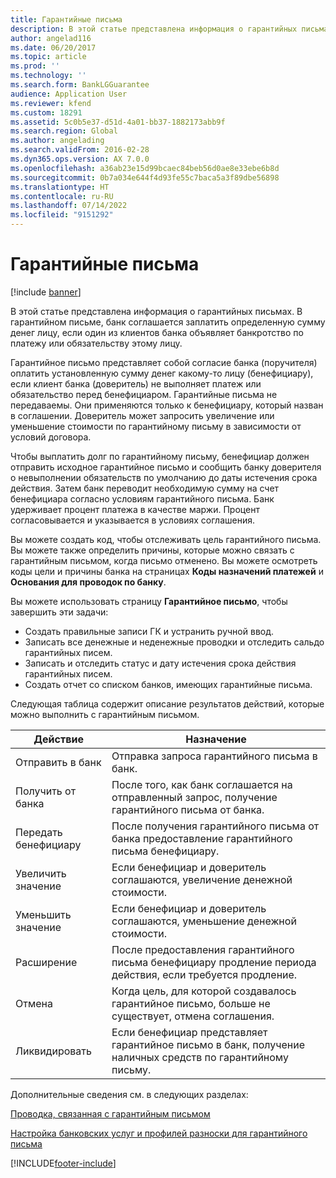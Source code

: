 ```yaml
---
title: Гарантийные письма
description: В этой статье представлена информация о гарантийных письмах. В гарантийном письме, банк соглашается заплатить определенную сумму денег лицу, если один из клиентов банка объявляет банкротство по платежу или обязательству этому лицу.
author: angelad116
ms.date: 06/20/2017
ms.topic: article
ms.prod: ''
ms.technology: ''
ms.search.form: BankLGGuarantee
audience: Application User
ms.reviewer: kfend
ms.custom: 18291
ms.assetid: 5c0b5e37-d51d-4a01-bb37-1882173abb9f
ms.search.region: Global
ms.author: angelading
ms.search.validFrom: 2016-02-28
ms.dyn365.ops.version: AX 7.0.0
ms.openlocfilehash: a36ab23e15d99bcaec84beb56d0ae8e33ebe6b8d
ms.sourcegitcommit: 0b7a034e644f4d93fe55c7baca5a3f89dbe56898
ms.translationtype: HT
ms.contentlocale: ru-RU
ms.lasthandoff: 07/14/2022
ms.locfileid: "9151292"
---
```

# <a name="letters-of-guarantee"></a>Гарантийные письма

[!include [banner](../includes/banner.md)]

В этой статье представлена информация о гарантийных письмах. В гарантийном письме, банк соглашается заплатить определенную сумму денег лицу, если один из клиентов банка объявляет банкротство по платежу или обязательству этому лицу. 

Гарантийное письмо представляет собой согласие банка (поручителя) оплатить установленную сумму денег какому-то лицу (бенефициару), если клиент банка (доверитель) не выполняет платеж или обязательство перед бенефициаром. Гарантийные письма не передаваемы. Они применяются только к бенефициару, который назван в соглашении. Доверитель может запросить увеличение или уменьшение стоимости по гарантийному письму в зависимости от условий договора. 

Чтобы выплатить долг по гарантийному письму, бенефициар должен отправить исходное гарантийное письмо и сообщить банку доверителя о невыполнении обязательств по умолчанию до даты истечения срока действия. Затем банк переводит необходимую сумму на счет бенефициара согласно условиям гарантийного письма. Банк удерживает процент платежа в качестве маржи. Процент согласовывается и указывается в условиях соглашения. 

Вы можете создать код, чтобы отслеживать цель гарантийного письма. Вы можете также определить причины, которые можно связать с гарантийным письмом, когда письмо отменено. Вы можете осмотреть коды цели и причины банка на страницах **Коды назначений платежей** и **Основания для проводок по банку**. 

Вы можете использовать страницу **Гарантийное письмо**, чтобы завершить эти задачи:

-   Создать правильные записи ГК и устранить ручной ввод.
-   Записать все денежные и неденежные проводки и отследить сальдо гарантийных писем.
-   Записать и отследить статус и дату истечения срока действия гарантийных писем.
-   Создать отчет со списком банков, имеющих гарантийные письма.

Следующая таблица содержит описание результатов действий, которые можно выполнить с гарантийным письмом.

| Действие              | Назначение                                                                                                                   |
|---------------------|---------------------------------------------------------------------------------------------------------------------------|
| Отправить в банк      | Отправка запроса гарантийного письма в банк.                                                                       |
| Получить от банка   | После того, как банк соглашается на отправленный запрос, получение гарантийного письма от банка.                            |
| Передать бенефициару | После получения гарантийного письма от банка предоставление гарантийного письма бенефициару.              |
| Увеличить значение      | Если бенефициар и доверитель соглашаются, увеличение денежной стоимости.                                                  |
| Уменьшить значение      | Если бенефициар и доверитель соглашаются, уменьшение денежной стоимости.                                                  |
| Расширение              | После предоставления гарантийного письма бенефициару продление периода действия, если требуется продление. |
| Отмена              | Когда цель, для которой создавалось гарантийное письмо, больше не существует, отмена соглашения.                  |
| Ликвидировать           | Если бенефициар представляет гарантийное письмо в банк, получение наличных средств по гарантийному письму.                      |


Дополнительные сведения см. в следующих разделах:

[Проводка, связанная с гарантийным письмом](tasks/letter-guarantee-transaction.md)

[Настройка банковских услуг и профилей разноски для гарантийного письма](tasks/set-up-bank-facilities-posting-profiles.md)




[!INCLUDE[footer-include](../../includes/footer-banner.md)]
